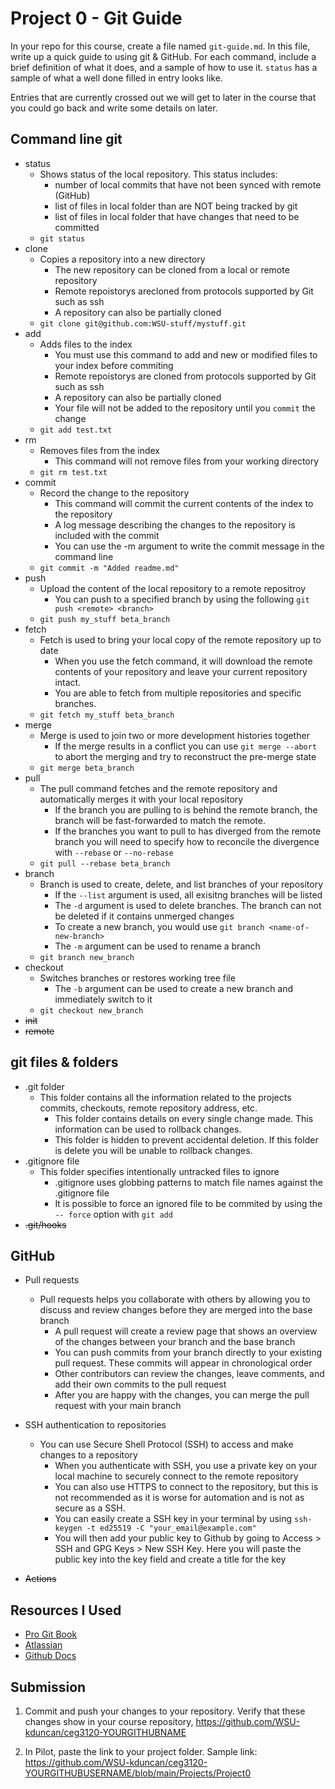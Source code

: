 # Project 0 - Git Guide

In your repo for this course, create a file named `git-guide.md`. In this file, write up a quick guide to using git & GitHub. For each command, include a brief definition of what it does, and a sample of how to use it. `status` has a sample of what a well done filled in entry looks like.

Entries that are currently crossed out we will get to later in the course that you could go back and write some details on later.

## Command line git

- status
  - Shows status of the local repository. This status includes:
    - number of local commits that have not been synced with remote (GitHub)
    - list of files in local folder than are NOT being tracked by git
    - list of files in local folder that have changes that need to be committed
  - `git status`
- clone
  - Copies a repository into a new directory
    - The new repository can be cloned from a local or remote repository
    - Remote repoistorys arecloned from protocols supported by Git such as ssh
    - A repository can also be partially cloned
  - `git clone git@github.com:WSU-stuff/mystuff.git`
- add
  - Adds files to the index
    - You must use this command to add and new or modified files to your index before commiting
    - Remote repoistorys are cloned from protocols supported by Git such as ssh
    - A repository can also be partially cloned
    - Your file will not be added to the repository until you `commit` the change
  - `git add test.txt`
- rm
  - Removes files from the index
    - This command will not remove files from your working directory
  - `git rm test.txt`
- commit
  - Record the change to the repository 
    - This command will commit the current contents of the index to the repository
    - A log message describing the changes to the repository is included with the commit
    - You can use the -m argument to write the commit message in the command line
  - `git commit -m "Added readme.md"`
- push
  - Upload the content of the local repository to a remote repositroy 
    - You can push to a specified branch by using the following `git push <remote> <branch>`
  - `git push my_stuff beta_branch`
- fetch
  - Fetch is used to bring your local copy of the remote repository up to date
    - When you use the fetch command, it will download the remote contents of your repository and leave your current repository intact.
    - You are able to fetch from multiple repositories and specific branches.
  - `git fetch my_stuff beta_branch`
- merge  
  - Merge is used to join two or more development histories together
    - If the merge results in a conflict you can use `git merge --abort` to abort the merging and try to reconstruct the pre-merge state
  - `git merge beta_branch`
- pull
  - The pull command fetches and the remote repository and automatically merges it with your local repository
    - If the branch you are pulling to is behind the remote branch, the branch will be fast-forwarded to match the remote.
    - If the branches you want to pull to has diverged from the remote branch you will need to specify how to reconcile the divergence with `--rebase` or `--no-rebase`
  - `git pull --rebase beta_branch`
- branch
  - Branch is used to create, delete, and list branches of your repository
    - If the `--list` argument is used, all exisitng branches will be listed
    - The `-d` argument is used to delete branches. The branch can not be deleted if it contains unmerged changes
    - To create a new branch, you would use `git branch <name-of-new-branch>`
    - The `-m` argument can be used to rename a branch
  - `git branch new_branch`
- checkout
  - Switches branches or restores working tree file
    - The `-b` argument can be used to create a new branch and immediately switch to it
  - `git checkout new_branch`
- ~~init~~
- ~~remote~~

## git files & folders

- .git folder
  - This folder contains all the information related to the projects commits, checkouts, remote repository address, etc. 
    - This folder contains details on every single change made. This information can be used to rollback changes.
    - This folder is hidden to prevent accidental deletion. If this folder is delete you will be unable to rollback changes.
- .gitignore file
  - This folder specifies intentionally untracked files to ignore
    - .gitignore uses globbing patterns to match file names against the .gitignore file
    - It is possible to force an ignored file to be commited by using the `-- force` option with `git add`
- ~~.git/hooks~~

## GitHub

- Pull requests
  - Pull requests helps you collaborate with others by allowing you to discuss and review changes before they are merged into the base branch
    - A pull request will create a review page that shows an overview of the changes between your branch and the base branch
    - You can push commits from your branch directly to your existing pull request. These commits will appear in chronological order
    - Other contributors can review the changes, leave comments, and add their own commits to the pull request
    - After you are happy with the changes, you can merge the pull request with your main branch
   
- SSH authentication to repositories
  - You can use Secure Shell Protocol (SSH) to access and make changes to a repository 
    - When you authenticate with SSH, you use a private key on your local machine to securely connect to the remote repository
    - You can also use HTTPS to connect to the repository, but this is not recommended as it is worse for automation and is not as secure as a SSH.
    - You can easily create a SSH key in your terminal by using `ssh-keygen -t ed25519 -C "your_email@example.com"`
    - You will then add your public key to Github by going to Access > SSH and GPG Keys > New SSH Key. Here you will paste the public key into the key field and create a title for the key  
- ~~Actions~~

## Resources I Used

- [Pro Git Book](https://git-scm.com/book/en/v2)
- [Atlassian](https://www.atlassian.com/git/tutorials)
- [Github Docs](https://docs.github.com/en)
## Submission

1. Commit and push your changes to your repository. Verify that these changes show in your course repository, https://github.com/WSU-kduncan/ceg3120-YOURGITHUBNAME

2. In Pilot, paste the link to your project folder. Sample link: https://github.com/WSU-kduncan/ceg3120-YOURGITHUBUSERNAME/blob/main/Projects/Project0

